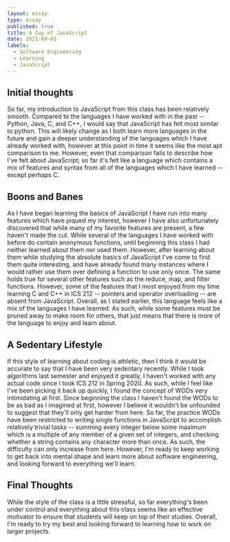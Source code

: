 ```yaml
---
layout: essay
type: essay
published: true
title: A Cup of JavaScript
date: 2021-09-01
labels:
  - Software Engineering
  - Learning
  - JavaScript
---
```

## Initial thoughts
So far, my introduction to JavaScript from this class has been relatively smooth. Compared to the languages I have worked with in the past -- Python, Java, C, and C++, I would say that JavaScript has felt most similar to python. This will likely change as I both learn more languages in the future and gain a deeper understanding of the languages which I have already worked with, however at this point in time it seems like the most apt comparison to me. However, even that comparison fails to describe how I've felt about JavaScript; so far it's felt like a language which contains a mix of features and syntax from all of the languages which I have learned -- except perhaps C. 
## Boons and Banes
As I have began learning the basics of JavaScript I have run into many features which have piqued my interest, however I have also unfortunately discovered that while many of my favorite features are present, a few haven't made the cut. While several of the languages I have worked with before do contain anonymous functions, until beginning this class I had neither learned about them nor used them. However, after learning about them while studying the absolute basics of JavaScript I've come to find them quite interesting, and have already found many instances where I would rather use them over defining a function to use only once. The same holds true for several other features such as the reduce, map, and filter functions. However, some of the features that I most enjoyed from my time learning C and C++ in ICS 212 -- pointers and operator overloading -- are absent from JavaScript. Overall, as I stated earlier, this language feels like a mix of the languages I have learned. As such, while some features must be pruned away to make room for others, that just means that there is more of the language to enjoy and learn about.
## A Sedentary Lifestyle
If this style of learning about coding is athletic, then I think it would be accurate to say that I have been very sedentary recently. While I took algorithms last semester and enjoyed it greatly, I haven't worked with any actual code since I took ICS 212 in Spring 2020. As such, while I feel like I've been picking it back up quickly, I found the concept of WODs very intimidating at first. Since beginning the class I haven't found the WODs to be as bad as I imagined at first, however I believe it wouldn't be unfounded to suggest that they'll only get harder from here. So far, the practice WODs have been restricted to writing single functions in JavaScript to accomplish relatively trivial tasks -- summing every integer below some maximum which is a multiple of any member of a given set of integers, and checking whether a string contains any character more than once. As such, the difficulty can only increase from here. However, I'm ready to keep working to get back into mental shape and learn more about software engineering, and looking forward to everything we'll learn. 
## Final Thoughts
While the style of the class is a little stressful, so far everything's been under control and everything about this class seems like an effective motivator to ensure that students will keep on top of their studies. Overall, I'm ready to try my best and looking forward to learning how to work on larger projects.

